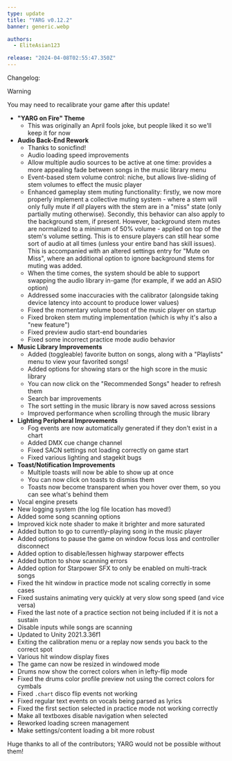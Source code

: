 ```yaml
---
type: update
title: "YARG v0.12.2"
banner: generic.webp

authors:
  - EliteAsian123

release: "2024-04-08T02:55:47.350Z"
---
```


Changelog:

> [!WARNING]
> You may need to recalibrate your game after this update!

* **"YARG on Fire" Theme**
  * This was originally an April fools joke, but people liked it so we'll keep it for now
* **Audio Back-End Rework**
  * Thanks to sonicfind!
  * Audio loading speed improvements
  * Allow multiple audio sources to be active at one time: provides a more appealing fade between songs in the music library menu
  * Event-based stem volume control: niche, but allows live-sliding of stem volumes to effect the music player
  * Enhanced gameplay stem muting functionality: firstly, we now more properly implement a collective muting system - where a stem will only fully mute if *all* players with the stem are in a "miss" state (only partially muting otherwise). Secondly, this behavior can also apply to the background stem, if present. However, background stem mutes are normalized to a minimum of 50% volume - applied on top of the stem's volume setting. This is to ensure players can still hear some sort of audio at all times (unless your entire band has skill issues). This is accompanied with an altered settings entry for "Mute on Miss", where an additional option to ignore background stems for muting was added.
  * When the time comes, the system should be able to support swapping the audio library in-game (for example, if we add an ASIO option)
  * Addressed some inaccuracies with the calibrator (alongside taking device latency into account to produce lower values)
  * Fixed the momentary volume boost of the music player on startup
  * Fixed broken stem muting implementation (which is why it's also a "new feature")
  * Fixed preview audio start-end boundaries
  * Fixed some incorrect practice mode audio behavior
* **Music Library Improvements**
  * Added (toggleable) favorite button on songs, along with a "Playlists" menu to view your favorited songs!
  * Added options for showing stars or the high score in the music library
  * You can now click on the "Recommended Songs" header to refresh them
  * Search bar improvements
  * The sort setting in the music library is now saved across sessions
  * Improved performance when scrolling through the music library
* **Lighting Peripheral Improvements**
  * Fog events are now automatically generated if they don't exist in a chart
  * Added DMX cue change channel
  * Fixed SACN settings not loading correctly on game start
  * Fixed various lighting and stagekit bugs
* **Toast/Notification Improvements**
  * Multiple toasts will now be able to show up at once
  * You can now click on toasts to dismiss them
  * Toasts now become transparent when you hover over them, so you can see what's behind them
* Vocal engine presets
* New logging system (the log file location has moved!)
* Added some song scanning options
* Improved kick note shader to make it brighter and more saturated
* Added button to go to currently-playing song in the music player
* Added options to pause the game on window focus loss and controller disconnect
* Added option to disable/lessen highway starpower effects
* Added button to show scanning errors
* Added option for Starpower SFX to only be enabled on multi-track songs
* Fixed the hit window in practice mode not scaling correctly in some cases
* Fixed sustains animating very quickly at very slow song speed (and vice versa)
* Fixed the last note of a practice section not being included if it is not a sustain
* Disable inputs while songs are scanning
* Updated to Unity 2021.3.36f1
* Exiting the calibration menu or a replay now sends you back to the correct spot
* Various hit window display fixes
* The game can now be resized in windowed mode
* Drums now show the correct colors when in lefty-flip mode
* Fixed the drums color profile preview not using the correct colors for cymbals
* Fixed `.chart` disco flip events not working
* Fixed regular text events on vocals being parsed as lyrics
* Fixed the first section selected in practice mode not working correctly
* Make all textboxes disable navigation when selected
* Reworked loading screen management
* Make settings/content loading a bit more robust

Huge thanks to all of the contributors; YARG would not be possible without them!
